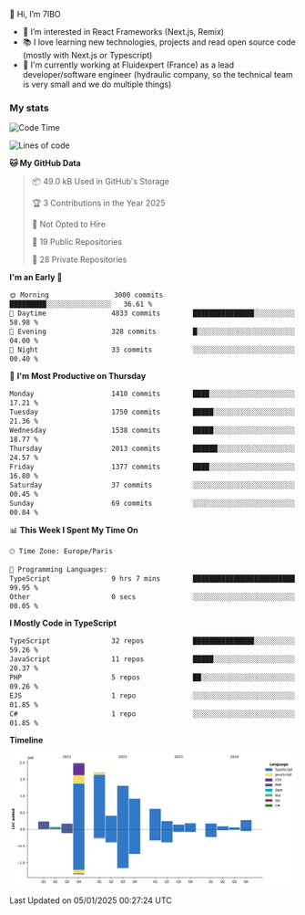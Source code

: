👋 Hi, I’m 7IBO

- 👀 I’m interested in React Frameworks (Next.js, Remix)
- 📚 I love learning new technologies, projects and read open source code (mostly with Next.js or Typescript)
- 💼 I'm currently working at Fluidexpert (France) as a lead developer/software engineer (hydraulic company, so the technical team is very small and we do multiple things)

### My stats
<!--START_SECTION:waka-->
![Code Time](http://img.shields.io/badge/Code%20Time-919%20hrs%209%20mins-blue)

![Lines of code](https://img.shields.io/badge/From%20Hello%20World%20I%27ve%20Written-8.5%20million%20lines%20of%20code-blue)

**🐱 My GitHub Data** 

> 📦 49.0 kB Used in GitHub's Storage 
 > 
> 🏆 3 Contributions in the Year 2025
 > 
> 🚫 Not Opted to Hire
 > 
> 📜 19 Public Repositories 
 > 
> 🔑 28 Private Repositories 
 > 
**I'm an Early 🐤** 

```text
🌞 Morning                3000 commits        █████████░░░░░░░░░░░░░░░░   36.61 % 
🌆 Daytime                4833 commits        ███████████████░░░░░░░░░░   58.98 % 
🌃 Evening                328 commits         █░░░░░░░░░░░░░░░░░░░░░░░░   04.00 % 
🌙 Night                  33 commits          ░░░░░░░░░░░░░░░░░░░░░░░░░   00.40 % 
```
📅 **I'm Most Productive on Thursday** 

```text
Monday                   1410 commits        ████░░░░░░░░░░░░░░░░░░░░░   17.21 % 
Tuesday                  1750 commits        █████░░░░░░░░░░░░░░░░░░░░   21.36 % 
Wednesday                1538 commits        █████░░░░░░░░░░░░░░░░░░░░   18.77 % 
Thursday                 2013 commits        ██████░░░░░░░░░░░░░░░░░░░   24.57 % 
Friday                   1377 commits        ████░░░░░░░░░░░░░░░░░░░░░   16.80 % 
Saturday                 37 commits          ░░░░░░░░░░░░░░░░░░░░░░░░░   00.45 % 
Sunday                   69 commits          ░░░░░░░░░░░░░░░░░░░░░░░░░   00.84 % 
```


📊 **This Week I Spent My Time On** 

```text
🕑︎ Time Zone: Europe/Paris

💬 Programming Languages: 
TypeScript               9 hrs 7 mins        █████████████████████████   99.95 % 
Other                    0 secs              ░░░░░░░░░░░░░░░░░░░░░░░░░   00.05 % 
```

**I Mostly Code in TypeScript** 

```text
TypeScript               32 repos            ███████████████░░░░░░░░░░   59.26 % 
JavaScript               11 repos            █████░░░░░░░░░░░░░░░░░░░░   20.37 % 
PHP                      5 repos             ██░░░░░░░░░░░░░░░░░░░░░░░   09.26 % 
EJS                      1 repo              ░░░░░░░░░░░░░░░░░░░░░░░░░   01.85 % 
C#                       1 repo              ░░░░░░░░░░░░░░░░░░░░░░░░░   01.85 % 
```



**Timeline**

![Lines of Code chart](https://raw.githubusercontent.com/7IBO/7IBO/main/assets/bar_graph.png)


 Last Updated on 05/01/2025 00:27:24 UTC
<!--END_SECTION:waka-->
